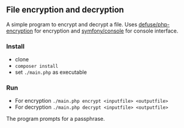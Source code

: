 ## File encryption and decryption


A simple program to encrypt and decrypt a file. Uses [defuse/php-encryption](https://github.com/defuse/php-encryption) for encryption and [symfony/console](https://github.com/symfony/console) for console interface.

### Install

- clone
- `composer install`
- set `./main.php` as executable

### Run

- For encryption `./main.php encrypt <inputfile> <outputfile>`
- For decryption `./main.php decrypt <inputfile> <outputfile>`

The program prompts for a passphrase.
